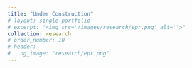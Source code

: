 ```yaml
---
title: "Under Construction"
# layout: single-portfolio
# excerpt: "<img src='/images/research/epr.png' alt=''>"
collection: research
# order_number: 10
# header: 
#   og_image: "research/epr.png"
---
```


